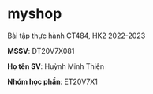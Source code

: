 # myshop

Bài tập thực hành CT484, HK2 2022-2023

**MSSV**: DT20V7X081

**Họ tên SV**: Huỳnh Minh Thiện

**Nhóm học phần**: ET20V7X1

